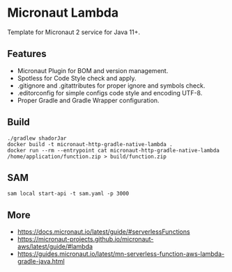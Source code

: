 # Micronaut Lambda

Template for Micronaut 2 service for Java 11+.

## Features
- Micronaut Plugin for BOM and version management.
- Spotless for Code Style check and apply.
- .gitignore and .gitattributes for proper ignore and symbols check.
- .editorconfig for simple configs code style and encoding UTF-8.
- Proper Gradle and Gradle Wrapper configuration.

## Build

```shell
./gradlew shadorJar
docker build -t micronaut-http-gradle-native-lambda .
docker run --rm --entrypoint cat micronaut-http-gradle-native-lambda /home/application/function.zip > build/function.zip
```

## SAM

```shell
sam local start-api -t sam.yaml -p 3000
```

## More
- https://docs.micronaut.io/latest/guide/#serverlessFunctions
- https://micronaut-projects.github.io/micronaut-aws/latest/guide/#lambda
- https://guides.micronaut.io/latest/mn-serverless-function-aws-lambda-gradle-java.html